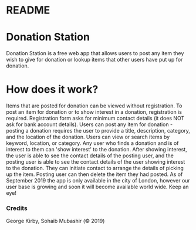 # README

# Donation Station

Donation Station is a free web app that allows users to post any item they wish to give for donation or lookup items that other users have put up for donation.

# How does it work?

Items that are posted for donation can be viewed without registration. To post an item for donation or to show interest in a donation, registration is required. Registration form asks for minimum contact details (it does NOT ask for bank account details).
Users can post any item for donation - posting a donation requires the user to provide a title, description, category, and the location of the donation. Users can view or search items by keyword, location, or category. Any user who finds a donation and is of interest to them can 'show interest' to the donation. After showing interest, the user is able to see the contact details of the posting user, and the posting user is able to see the contact details of the user showing interest to the donation. They can initiate contact to arrange the details of picking up the item. Posting user can then delete the item they had posted.
As of September 2019 the app is only available in the city of London, however our user base is growing and soon it will become available world wide. Keep an eye!

### Credits

George Kirby, Sohaib Mubashir (© 2019)